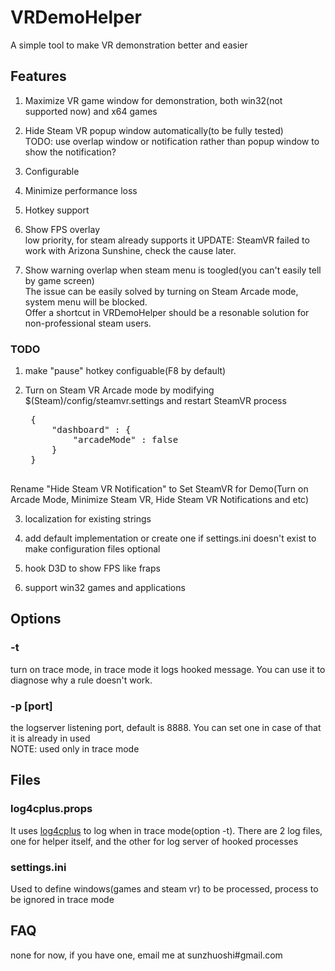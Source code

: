 # VRDemoHelper
A simple tool to make VR demonstration better and easier

## Features
1. Maximize VR game window for demonstration, both win32(not supported now) and x64 games  

2. Hide Steam VR popup window automatically(to be fully tested)  
TODO: use overlap window or notification rather than popup window to show the notification?

3. Configurable

4. Minimize performance loss

5. Hotkey support 

6. Show FPS overlay  
low priority, for steam already supports it
UPDATE: SteamVR failed to work with Arizona Sunshine, check the cause later.

7. Show warning overlap when steam menu is toogled(you can't easily tell by game screen)  
The issue can be easily solved by turning on Steam Arcade mode, system menu will be blocked.  
Offer a shortcut in VRDemoHelper should be a resonable solution for non-professional steam users.
### TODO 
1. make "pause" hotkey configuable(F8 by default)

2. Turn on Steam VR Arcade mode by modifying $(Steam)/config/steamvr.settings and restart SteamVR process   
	
	<pre>
	{
   		"dashboard" : {
      		"arcadeMode" : false
   		}
	}
	</pre>
Rename "Hide Steam VR Notification" to Set SteamVR for Demo(Turn on Arcade Mode, Minimize Steam VR, Hide Steam VR Notifications and etc)  

3. localization for existing strings

4. add default implementation or create one if settings.ini doesn't exist to make configuration files optional  
   
5. hook D3D to show FPS like fraps

6. support win32 games and applications

## Options
### -t  
turn on trace mode, in trace mode it logs hooked message. You can use it to diagnose why a rule doesn't work.  
### -p [port]   
the logserver listening port, default is 8888. You can set one in case of that it is already in used  
NOTE: used only in trace mode  

## Files
### log4cplus.props  
It uses [log4cplus](https://github.com/log4cplus/log4cplus) to log when in trace mode(option -t). There are 2 log files, one for helper itself, and the other for log server of hooked processes 

### settings.ini  
Used to define windows(games and steam vr) to be processed, process to be ignored in trace mode

## FAQ
none for now, if you have one, email me at sunzhuoshi#gmail.com